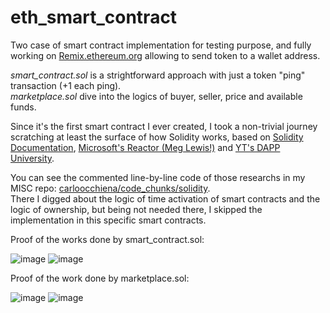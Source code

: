 # eth_smart_contract

Two case of smart contract implementation for testing purpose, and fully working on <a href="https://remix.ethereum.org/">Remix.ethereum.org</a> allowing to send token to a wallet address.

_smart_contract.sol_ is a strightforward approach with just a token "ping" transaction (+1 each ping).<br>
_marketplace.sol_ dive into the logics of buyer, seller, price and available funds.

Since it's the first smart contract I ever created, I took a non-trivial journey scratching at least the surface of how Solidity works, based on <a href="https://docs.soliditylang.org/en/v0.8.9/contracts.html">Solidity Documentation</a>, <a href="https://www.youtube.com/channel/UCkm6luGCS3hD25jcEhvRMIA">Microsoft's Reactor (Meg Lewis!)</a> and <a href="https://www.youtube.com/channel/UCY0xL8V6NzzFcwzHCgB8orQ">YT's DAPP University</a>.

You can see the commented line-by-line code of those researchs in my MISC repo: <a href="https://github.com/carloocchiena/code_chunks/tree/master/solidity" target="_blank">carloocchiena/code_chunks/solidity</a>.<br> 
There I digged about the logic of time activation of smart contracts and the logic of ownership, but being not needed there, I skipped the implementation in this specific smart contracts.

Proof of the works done by smart_contract.sol:  

![image](https://user-images.githubusercontent.com/57464184/136544773-cd1c2e06-1dbf-4f23-85c8-7d7894e45da5.png) ![image](https://user-images.githubusercontent.com/57464184/136547399-c3f5e573-9940-4b3e-a51c-4bf2c1d0bf2f.png)

Proof of the work done by marketplace.sol:

![image](https://user-images.githubusercontent.com/57464184/136583658-b74a11e1-a3be-443b-b96e-f795da6b67ae.png) ![image](https://user-images.githubusercontent.com/57464184/136554927-cc5b3d4b-1e0a-4c90-b7a8-e69caffe2c31.png)



